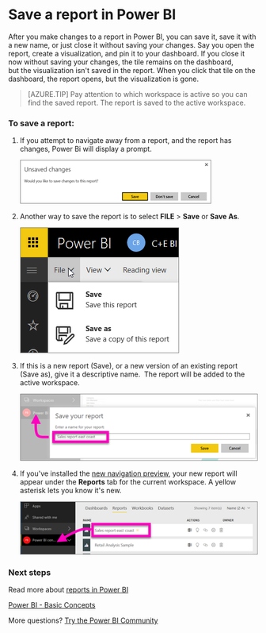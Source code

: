 ﻿<properties
   pageTitle="Save a report in Power BI"
   description="Save a report in Power BI"
   services="powerbi"
   documentationCenter=""
   authors="mihart"
   manager="erikre"
   backup=""
   editor=""
   tags=""
   qualityFocus="no"
   qualityDate=""/>

<tags
   ms.service="powerbi"
   ms.devlang="NA"
   ms.topic="article"
   ms.tgt_pltfrm="NA"
   ms.workload="powerbi"
   ms.date="04/24/2017"
   ms.author="mihart"/>

# Save a report in Power BI

After you make changes to a report in Power BI, you can save it, save it with a new name, or just close it without saving your changes. Say you open the report, create a visualization, and pin it to your dashboard. If you close it now without saving your changes, the tile remains on the dashboard, but the visualization isn't saved in the report. When you click that tile on the dashboard, the report opens, but the visualization is gone.

>[AZURE.TIP] Pay attention to which workspace is active so you can find the saved report. The report is saved to the active workspace.

### To save a report:

1.  If you attempt to navigate away from a report, and the report has changes, Power Bi will display a prompt.

    ![](media/powerbi-service-save-a-report/power-bi-unsaved.png)

2.  Another way to save the report is to select **FILE** \> **Save** or **Save As**.

    ![](media/powerbi-service-save-a-report/power-bi-save.png)

3. If this is a new report (Save), or a new version of an existing report (Save as), give it a descriptive name.  The report will be added to the active workspace.

    ![](media/powerbi-service-save-a-report/power-bi-save-dialog.png)

4.  If you've installed the [new navigation preview](powerbi-service-the-new-power-bi-experience.md), your new report will appear under the **Reports** tab for the current workspace. A yellow asterisk lets you know it's new.

    ![](media/powerbi-service-save-a-report/power-bi-new-report.png)


### Next steps

Read more about [reports in Power BI](powerbi-service-reports.md)

[Power BI - Basic Concepts](powerbi-service-basic-concepts.md)

More questions? [Try the Power BI Community](http://community.powerbi.com/)
